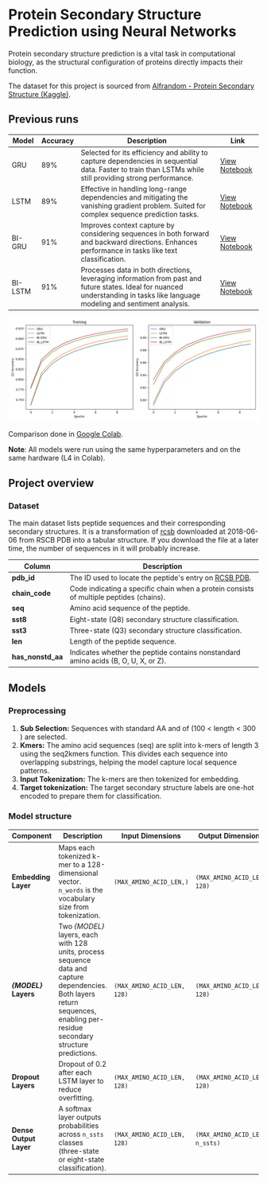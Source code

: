 # Protein Secondary Structure Prediction using Neural Networks

Protein secondary structure prediction is a vital task in computational biology, as the structural configuration of proteins directly impacts their function.

The dataset for this project is sourced from [Alfrandom - Protein Secondary Structure (Kaggle)](https://www.kaggle.com/datasets/alfrandom/protein-secondary-structure).

## Previous runs

| Model   | Accuracy | Description                                                                                                                                                                    | Link                                                                                                   |
| ------- | -------- | ------------------------------------------------------------------------------------------------------------------------------------------------------------------------------ | ------------------------------------------------------------------------------------------------------ |
| GRU     | 89%      | Selected for its efficiency and ability to capture dependencies in sequential data. Faster to train than LSTMs while still providing strong performance.                       | [View Notebook](https://colab.research.google.com/drive/1bu4d0PFq-xVHjNbFBdoKCjQPnkuCraOO?usp=sharing) |
| LSTM    | 89%      | Effective in handling long-range dependencies and mitigating the vanishing gradient problem. Suited for complex sequence prediction tasks.                                     | [View Notebook](https://colab.research.google.com/drive/1bhPuqLQtwF6GSRCO1RnPC3pL1JFizU9S?usp=sharing) |
| BI-GRU  | 91%      | Improves context capture by considering sequences in both forward and backward directions. Enhances performance in tasks like text classification.                             | [View Notebook](https://colab.research.google.com/drive/1Qfu4eseFzlBexhAWWMl0Nrzmf4LUNPaA?usp=sharing) |
| BI-LSTM | 91%      | Processes data in both directions, leveraging information from past and future states. Ideal for nuanced understanding in tasks like language modeling and sentiment analysis. | [View Notebook](https://colab.research.google.com/drive/1g5FtOeL34uxMCgcDiee0Hs8rQhtCsRso?usp=sharing) |

![Accuracy comparison](./POST/accuracy.png)

Comparison done in [Google Colab](https://colab.research.google.com/drive/1VjYO96ouZbZEeGzineEPOOiUi_iTAcr1?usp=sharing).

**Note**: All models were run using the same hyperparameters and on the same hardware (L4 in Colab).

## Project overview

### Dataset

The main dataset lists peptide sequences and their corresponding secondary structures. It is a transformation of [rcsb](https://cdn.rcsb.org/etl/kabschSander/ss.txt.gz) downloaded at 2018-06-06 from RSCB PDB into a tabular structure. If you download the file at a later time, the number of sequences in it will probably increase.

| **Column**        | **Description**                                                                         |
| ----------------- | --------------------------------------------------------------------------------------- |
| **pdb_id**        | The ID used to locate the peptide's entry on [RCSB PDB](https://www.rcsb.org/).         |
| **chain_code**    | Code indicating a specific chain when a protein consists of multiple peptides (chains). |
| **seq**           | Amino acid sequence of the peptide.                                                     |
| **sst8**          | Eight-state (Q8) secondary structure classification.                                    |
| **sst3**          | Three-state (Q3) secondary structure classification.                                    |
| **len**           | Length of the peptide sequence.                                                         |
| **has_nonstd_aa** | Indicates whether the peptide contains nonstandard amino acids (B, O, U, X, or Z).      |

## Models

### Preprocessing

1. **Sub Selection:** Sequences with standard AA and of (100 < length < 300 ) are selected.
2. **Kmers:** The amino acid sequences (seq) are split into k-mers of length 3 using the seq2kmers function. This divides each sequence into overlapping substrings, helping the model capture local sequence patterns.
3. **Input Tokenization:** The k-mers are then tokenized for embedding.
4. **Target tokenization:** The target secondary structure labels are one-hot encoded to prepare them for classification.

### Model structure

| **Component**          | **Description**                                                                                                                                                                | **Input Dimensions**        | **Output Dimensions**          |
| ---------------------- | ------------------------------------------------------------------------------------------------------------------------------------------------------------------------------ | --------------------------- | ------------------------------ |
| **Embedding Layer**    | Maps each tokenized k-mer to a 128-dimensional vector. `n_words` is the vocabulary size from tokenization.                                                                     | `(MAX_AMINO_ACID_LEN,)`     | `(MAX_AMINO_ACID_LEN, 128)`    |
| **_{MODEL}_ Layers**   | Two _{MODEL}_ layers, each with 128 units, process sequence data and capture dependencies. Both layers return sequences, enabling per-residue secondary structure predictions. | `(MAX_AMINO_ACID_LEN, 128)` | `(MAX_AMINO_ACID_LEN, 128)`    |
| **Dropout Layers**     | Dropout of 0.2 after each LSTM layer to reduce overfitting.                                                                                                                    | `(MAX_AMINO_ACID_LEN, 128)` | `(MAX_AMINO_ACID_LEN, 128)`    |
| **Dense Output Layer** | A softmax layer outputs probabilities across `n_ssts` classes (three-state or eight-state classification).                                                                     | `(MAX_AMINO_ACID_LEN, 128)` | `(MAX_AMINO_ACID_LEN, n_ssts)` |
